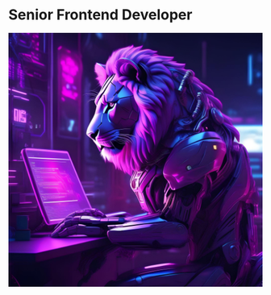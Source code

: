 <div>
    <h1>Senior Frontend Developer</h1>
    <img src="./image.jpg" alt="mufasa image">
</div>
<!---
mighty-mufasa/mighty-mufasa is a ✨ special ✨ repository because its `README.md` (this file) appears on your GitHub profile.
You can click the Preview link to take a look at your changes.
--->
